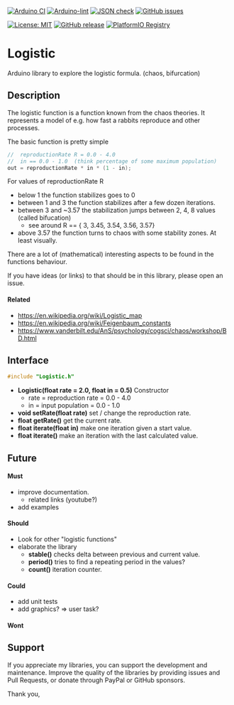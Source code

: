 
[![Arduino CI](https://github.com/RobTillaart/Logistic/workflows/Arduino%20CI/badge.svg)](https://github.com/marketplace/actions/arduino_ci)
[![Arduino-lint](https://github.com/RobTillaart/Logistic/actions/workflows/arduino-lint.yml/badge.svg)](https://github.com/RobTillaart/Logistic/actions/workflows/arduino-lint.yml)
[![JSON check](https://github.com/RobTillaart/Logistic/actions/workflows/jsoncheck.yml/badge.svg)](https://github.com/RobTillaart/Logistic/actions/workflows/jsoncheck.yml)
[![GitHub issues](https://img.shields.io/github/issues/RobTillaart/Logistic.svg)](https://github.com/RobTillaart/Logistic/issues)

[![License: MIT](https://img.shields.io/badge/license-MIT-green.svg)](https://github.com/RobTillaart/Logistic/blob/master/LICENSE)
[![GitHub release](https://img.shields.io/github/release/RobTillaart/Logistic.svg?maxAge=3600)](https://github.com/RobTillaart/Logistic/releases)
[![PlatformIO Registry](https://badges.registry.platformio.org/packages/robtillaart/library/Logistic.svg)](https://registry.platformio.org/libraries/robtillaart/Logistic)


# Logistic

Arduino library to explore the logistic formula. (chaos, bifurcation)


## Description

The logistic function is a function known from the chaos theories.
It represents a model of e.g. how fast a rabbits reproduce and other processes.

The basic function is pretty simple 
```cpp
//  reproductionRate R = 0.0 - 4.0
//  in == 0.0 - 1.0  (think percentage of some maximum population)
out = reproductionRate * in * (1 - in);
```

For values of reproductionRate R 
- below 1 the function stabilizes goes to 0
- between 1 and 3 the function stabilizes after a few dozen iterations.
- between 3 and ~3.57 the stabilization jumps between 2, 4, 8 values (called bifucation)
  - see around R == { 3, 3.45, 3.54, 3.56, 3.57}
- above 3.57 the function turns to chaos with some stability zones. At least visually.

There are a lot of (mathematical) interesting aspects to be found in the functions behaviour.

If you have ideas (or links) to that should be in this library, please open an issue.



#### Related

- https://en.wikipedia.org/wiki/Logistic_map
- https://en.wikipedia.org/wiki/Feigenbaum_constants
- https://www.vanderbilt.edu/AnS/psychology/cogsci/chaos/workshop/BD.html


## Interface

```cpp
#include "Logistic.h"
```

- **Logistic(float rate = 2.0, float in = 0.5)** Constructor  
  - rate = reproduction rate = 0.0 - 4.0
  - in   = input population = 0.0 - 1.0
- **void setRate(float rate)** set / change the reproduction rate.
- **float getRate()** get the current rate.
- **float iterate(float in)** make one iteration given a start value.
- **float iterate()** make an iteration with the last calculated value.

## Future

#### Must

- improve documentation.
  - related links (youtube?)
- add examples

#### Should

- Look for other "logistic functions"
- elaborate the library
  - **stable()** checks delta between previous and current value.
  - **period()** tries to find a repeating period in the values?
  - **count()** iteration counter.

#### Could

- add unit tests
- add graphics? => user task?

#### Wont


## Support

If you appreciate my libraries, you can support the development and maintenance.
Improve the quality of the libraries by providing issues and Pull Requests, or
donate through PayPal or GitHub sponsors.

Thank you,